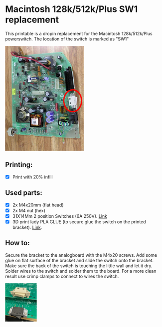 # Macintosh 128k/512k/Plus SW1 replacement

This printable is a dropin replacement for the Macintosh 128k/512k/Plus powerswitch.
The location of the switch is marked as "SW1"

<img src="/powerswitch_location.jpg" width="50%">


## Printing:
- [x] Print with 20% infill

## Used parts:
- [x] 2x M4x20mm (flat head)
- [x] 2x M4 nut (hex)
- [x] 31X14Mm 2 position Switches (6A 250V). [Link](https://nl.aliexpress.com/item/1005003128387518.html?spm=a2g0o.order_list.order_list_main.309.7dfd79d2DbkN99&gatewayAdapt=glo2nld)
- [x] 3D print lady PLA GLUE (to secure glue the switch on the printed bracket). [Link](https://www.amazon.nl/3DPLady-PLAGlue-3D-printer-secondelijm-componenten/dp/B0BXYCDP4J).

## How to:
Secure the bracket to the analogboard with the M4x20 screws.
Add some glue on flat surface of the bracket and slide the switch onto the bracket. 
Make sure the back of the switch is touching the little wall and let it dry.
Solder wires to the switch and solder them to the board. 
For a more clean result use crimp clamps to connect to wires the switch.


<img src="/images/IMG_6963.jpg" width="20%">

